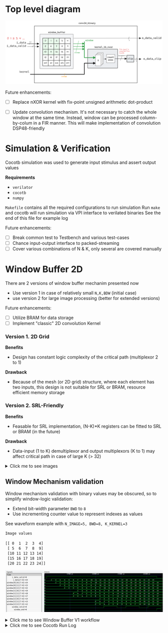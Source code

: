
# Top level diagram

![plot](images/top-level.png)

Future enhancements:

- [ ] Replace nXOR kernel with fix-point unsigned arithmetic dot-product
- [ ] Update convolution mechanism. It's not necessary to catch the whole window at the same time. Instead, window can be processed column-by-colum in a FIR manner. This will make implementation of convolution DSP48-friendly


# Simulation & Verification
Cocotb simulation was used to generate input stimulus and assert output values

**Requirements**
- `verilator` 
- `cocotb`
- `numpy`
 
`Makefile` contains all the required configurations to run simulation
Run `make` and cocotb will run simulation via VPI interface to verilated binaries
See the end of this file for example log

Future enhancements:

- [ ] Break common test to Testbench and various test-cases
- [ ] Chance input-output interface to packed-streaming 
- [ ] Cover various combinations of N & K, only several are covered manually

# Window Buffer 2D

There are 2 versions of window buffer mechanim presented now

- Use version 1 in case of relatively small `N,K,BDW` (initial case)
- use version 2 for large image processing (better for extended versions)

Future enhancements:
- [ ] Utilize BRAM for data storage
- [ ] Implement "classic" 2D convolution Kernel

### Version 1. 2D Grid

**Benefits**
- Design has constant logic complexity of the critical path (multiplexor 2 to 1)

**Drawback**
- Because of the mesh (or 2D grid) structure, where each element has two inputs, this design is not suitable for SRL or BRAM, resource efficient memory storage


### Version 2. SRL-Friendly
**Benefits**
- Feasable for SRL implementation, (N-K)*K registers can be fitted to SRL or BRAM (in the future)

**Drawback**
- Data-input (1 to K) demultiplexor and output multiplexors  (K to 1)  may affect critical path in case of large K (> 32)

<details>
  <summary>Click me to see images</summary>
![plot](images/buffer_v1.png)
![plot](images/buffer_v2.png)
</details>


## Window Mechanism validation

Window mechanism validation with binary values may be obscured, so to simplify window-logic validation:

- Extend bit-width parameter `BWD` to `8`
- Use incrementing counter value to represent indexes as values

See waveform example with  `N_IMAGE=5, BWD=8, K_KERNEL=3` 
```
Image values

[[ 0  1  2  3  4]
 [ 5  6  7  8  9]
 [10 11 12 13 14]
 [15 16 17 18 19]
 [20 21 22 23 24]]

```

![plot](images/waveforms.png)


<details>
  <summary>Click me to see Window Buffer V1 workflow</summary>

![plot](images/buffer_v1_action.png)

</details>

<details>
  <summary>Click me to see Cocotb Run Log</summary>

```
(base) kvinogradov@blackbox:~/work/fpga/conv$ make
rm -f results.xml
make -f Makefile results.xml
make[1]: Entering directory '/home/kvinogradov/work/fpga/conv'
rm -f results.xml
MODULE=test_conv2d_binary TESTCASE= TOPLEVEL=conv2d_binary TOPLEVEL_LANG=verilog \
         sim_build/Vtop 
     -.--ns INFO     gpi                                ..mbed/gpi_embed.cpp:76   in set_program_name_in_venv        Did not detect Python virtual environment. Using system-wide Python interpreter
     -.--ns INFO     gpi                                ../gpi/GpiCommon.cpp:101  in gpi_print_registered_impl       VPI registered
     0.00ns INFO     cocotb                             Running on Verilator version 5.020 2024-01-01
     0.00ns INFO     cocotb                             Running tests with cocotb v1.8.1 from /home/kvinogradov/anaconda3/lib/python3.11/site-packages/cocotb
     0.00ns INFO     cocotb                             Seeding Python random module with 1706469030
     0.00ns INFO     cocotb.regression                  Found test test_conv2d_binary.basic_test
     0.00ns INFO     cocotb.regression                  running basic_test (1/1)
     0.00ns INFO     cocotb                             Image values
     0.00ns INFO     cocotb                             [[1 0 0 0 1 1 1 1]
                                                         [0 0 1 1 0 0 1 0]
                                                         [1 1 0 0 0 1 0 1]
                                                         [1 1 0 0 0 0 1 0]
                                                         [1 0 0 0 0 0 0 0]
                                                         [0 0 0 0 1 1 1 0]
                                                         [1 1 1 1 1 1 1 1]
                                                         [0 1 0 0 0 1 0 1]]
     0.00ns INFO     cocotb                             Kernel values
     0.00ns INFO     cocotb                             [[1 1 0]
                                                         [1 1 0]
                                                         [1 1 1]]
     0.00ns INFO     cocotb                             Expected dot-product
     0.00ns INFO     cocotb                             [[4. 3. 3. 4. 3. 6.]
                                                         [5. 4. 4. 2. 3. 4.]
                                                         [7. 4. 2. 1. 2. 3.]
                                                         [5. 3. 3. 4. 4. 5.]
                                                         [6. 5. 4. 5. 6. 7.]
                                                         [4. 4. 2. 4. 5. 7.]]
   765.00ns INFO     cocotb.regression                  basic_test passed
   765.00ns INFO     cocotb.regression                  ***************************************************************************************
                                                        ** TEST                           STATUS  SIM TIME (ns)  REAL TIME (s)  RATIO (ns/s) **
                                                        ***************************************************************************************
                                                        ** test_conv2d_binary.basic_test   PASS         765.00           0.01      77421.26  **
                                                        ***************************************************************************************
                                                        ** TESTS=1 PASS=1 FAIL=0 SKIP=0                 765.00           0.16       4658.56  **
                                                        ***************************************************************************************
```
</details>